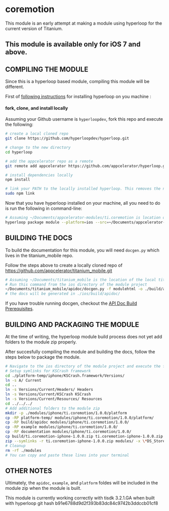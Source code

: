 coremotion
==========

This module is an early attempt at making a module using hyperloop for the current version of Titanium. 

## This module is available only for iOS 7 and above.

COMPILING THE MODULE
--------------------

Since this is a hyperloop based module, compiling this module will be different. 

First of [following instructions](https://github.com/appcelerator/hyperloop/blob/master/README.md) for installing hyperloop on you machine : 

#### fork, clone, and install locally

Assuming your Github username is `hyperloopdev`, fork this repo and execute the following:

```bash
# create a local cloned repo
git clone https://github.com/hyperloopdev/hyperloop.git

# change to the new directory
cd hyperloop

# add the appcelerator repo as a remote
git remote add appcelerator https://github.com/appcelerator/hyperloop.git

# install dependencies locally
npm install

# link your PATH to the locally installed hyperloop. This removes the need to `npm install` after changes
sudo npm link
```

Now that you have hyperloop installed on your machine, all you need to do is run the following in command-line:

```bash
# Assuming ~/Documents/appcelerator-modules/ti.coremotion is location of this module and build is /Documents/appcelerator-modules/ti.coremotion/build destination where you want the compiled module.
hyperloop package module --platform=ios --src=~/Documents/appcelerator-modules/ti.coremotion --dest=~/Documents/appcelerator-modules/ti.coremotion/build
```

BUILDING THE DOCS
-----------------

To build the documentation for this module, you will need `docgen.py` which lives in the titanium_mobile repo.

Follow the steps above to create a locally cloned repo of https://github.com/appcelerator/titanium_mobile.git

```bash
# Assuming ~/Documents/titanium_mobile is the location of the local titanium_mobile repo
# Run this command from the ios directory of the module project
~/Documents/titanium_mobile/apidoc/docgen.py -f modulehtml -o ./build/apidoc/ -e --css styles.css  ../apidoc/
# the docs will be generated in ./ios/build/apidoc/
```

If you have trouble running docgen, checkout the [API Doc Build Prerequisites](https://wiki.appcelerator.org/display/guides/Contributing+APIDocs#ContributingAPIDocs-APIDocBuildPrerequisites).

BUILDING AND PACKAGING THE MODULE
---------------------------------

At the time of writing, the hyperloop module build process does not yet add folders to the module zip properly. 

After succesfully compiling the module and building the docs, follow the steps below to package the module.

```bash
# Navigate to the ios directory of the module project and execute the following commands
# Setup symlinks for KSCrash framework
cd ./platform-temp/iphone/KSCrash.framework/Versions/
ln -s A/ Current
cd ..
ln -s Versions/Current/Headers/ Headers
ln -s Versions/Current/KSCrash KSCrash
ln -s Versions/Current/Resources/ Resources
cd ../../../
# Add additional folders to the module zip
mkdir -p ./modules/iphone/ti.coremotion/1.0.0/platform
cp -RP platform-temp/ modules/iphone/ti.coremotion/1.0.0/platform/
cp -RP build/apidoc modules/iphone/ti.coremotion/1.0.0/
cp -RP example modules/iphone/ti.coremotion/1.0.0/
cp -RP documentation modules/iphone/ti.coremotion/1.0.0/
cp build/ti.coremotion-iphone-1.0.0.zip ti.coremotion-iphone-1.0.0.zip
zip --symlinks -r ti.coremotion-iphone-1.0.0.zip modules/ -x \*DS_Store
# Cleanup
rm -rf ./modules
# You can copy and paste these lines into your terminal
```

OTHER NOTES
-----------

Ultimately, the `apidoc`, `example`, and `platform` foldes will be included in the module zip when the module is built.

This module is currently working correctly with tisdk 3.2.1.GA when built with hyperloop git hash b91e6788d9d2f393b83dc84c9742b3ddccb01cf8

